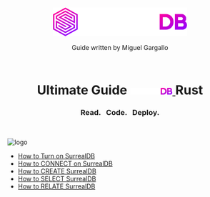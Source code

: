 <br>
<p align="center">
    <a href="https://surrealdb.com#gh-dark-mode-only" target="_blank">
        <img width="300" src="/img/white/logo.svg" alt="SurrealDB Logo">
    </a>
    <p align="center">
    Guide written by Miguel Gargallo
    </p>
</p>
<br>
<h1 align="center">
    <a>Ultimate Guide <a href="https://surrealdb.com#gh-dark-mode-only" target="_blank">
        <img src="/img/white/text.svg" height="15" alt="SurrealDB">
    </a> Rust </h1>
    <h3 align="center">Read. &nbsp; Code. &nbsp; Deploy.</h3>
    <br>

![logo](https://github.com/miguelgargallo/ultimate-guide-surrealdb-rust/blob/main/img/icon.png?raw%3Dtrue)

 - [How to Turn on SurrealDB](01-How-to-turn-on-SurrealDB.md)
 - [How to CONNECT on SurrealDB](02-How-to-connect-into-SurrealDB.md)
 - [How to CREATE SurrealDB](03-How-to-create-on-SurrealDB.md)
 - [How to SELECT SurrealDB](04-How-to-select-on-SurrealDB.md)
 - [How to RELATE SurrealDB](05-How-to-relate-on-SurrealDB.md)
